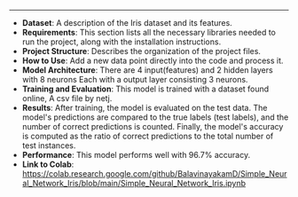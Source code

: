 
---
- **Dataset**: A description of the Iris dataset and its features.
- **Requirements**: This section lists all the necessary libraries needed to run the project, along with the installation instructions.
- **Project Structure**: Describes the organization of the project files.
- **How to Use**: Add a new data point directly into the code and process it.
- **Model Architecture**: There are 4 input(features) and 2 hidden layers with 8 neurons Each with a output layer consisting 3 neurons.
- **Training and Evaluation**: This model is trained with a dataset found online, A csv file by netj.
- **Results**: After training, the model is evaluated on the test data. The model's predictions are compared to the true labels (test labels), and the number of        correct predictions is counted. Finally, the model's accuracy is computed as the ratio of correct predictions to the total number of test instances.
- **Performance**: This model performs well with 96.7% accuracy.
- **Link to Colab**: <a>https://colab.research.google.com/github/BalavinayakamD/Simple_Neural_Network_Iris/blob/main/Simple_Neural_Network_Iris.ipynb<a>
